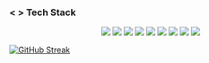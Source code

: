 ### < > Tech Stack
<p align="center">
  <img src="https://img.shields.io/badge/Python-3776AB?style=for-the-badge&logo=python&logoColor=white" />
  <img src="https://img.shields.io/badge/R-276DC3?style=for-the-badge&logo=r&logoColor=white" />
  <img src="https://img.shields.io/badge/Numpy-4974BF?style=for-the-badge&logo=numpy&logoColor=white" />
  <img src="https://img.shields.io/badge/Matplotlib-11557C?style=for-the-badge&logo=plotly&logoColor=white" />
  <img src="https://img.shields.io/badge/Scikit--Learn-5F8AA3?style=for-the-badge&logo=scikit-learn&logoColor=white" />
  <img src="https://img.shields.io/badge/SQL-4479A1?style=for-the-badge&logo=mysql&logoColor=white" />
  <img src="https://img.shields.io/badge/Excel-217346?style=for-the-badge&logo=microsoft-excel&logoColor=white" />
  <img src="https://img.shields.io/badge/PowerBI-6DB5A5?style=for-the-badge&logo=powerbi&logoColor=black" />
  <img src="https://img.shields.io/badge/Tableau-2d5579?style=for-the-badge&logo=tableau&logoColor=white" />
</p>

[![GitHub Streak](https://streak-stats.demolab.com?user=iEsmeralda&theme=transparent&hide_border=true&locale=es&short_numbers=true&dates=8672B2&ring=382D46&stroke=362E48&sideNums=9C93EB&sideLabels=645AEB&fire=9C93EB&currStreakNum=9C93EB&currStreakLabel=645AEB)](https://git.io/streak-stats)

</div>
